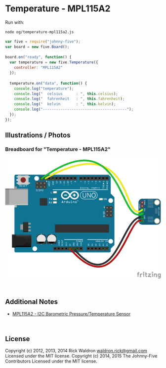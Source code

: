 <!--remove-start-->

# Temperature - MPL115A2



Run with:
```bash
node eg/temperature-mpl115a2.js
```

<!--remove-end-->

```javascript
var five = require("johnny-five");
var board = new five.Board();

board.on("ready", function() {
  var temperature = new five.Temperature({
    controller: "MPL115A2"
  });

  temperature.on("data", function() {
    console.log("temperature");
    console.log("  celsius      : ", this.celsius);
    console.log("  fahrenheit   : ", this.fahrenheit);
    console.log("  kelvin       : ", this.kelvin);
    console.log("--------------------------------------");
  });
});


```


## Illustrations / Photos


### Breadboard for "Temperature - MPL115A2"



![docs/breadboard/temperature-mpl115a2.png](breadboard/temperature-mpl115a2.png)<br>

&nbsp;





## Additional Notes
- [MPL115A2 - I2C Barometric Pressure/Temperature Sensor](https://www.adafruit.com/product/992)

&nbsp;

<!--remove-start-->

## License
Copyright (c) 2012, 2013, 2014 Rick Waldron <waldron.rick@gmail.com>
Licensed under the MIT license.
Copyright (c) 2014, 2015 The Johnny-Five Contributors
Licensed under the MIT license.

<!--remove-end-->
